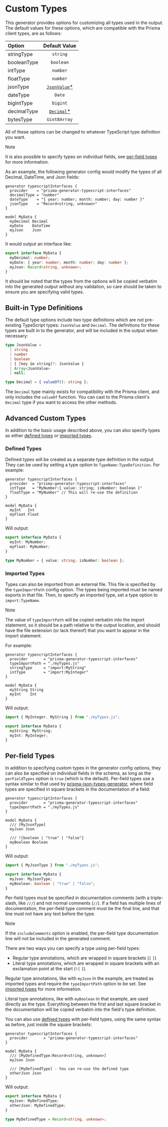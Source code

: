 # Custom Types

This generator provides options for customizing all types used in the output. The default values for these options, which are compatible with the Prisma client types, are as follows:

| Option      |                Default Value                |
| :---------- | :-----------------------------------------: |
| stringType  |                  `string`                   |
| booleanType |                  `boolean`                  |
| intType     |                  `number`                   |
| floatType   |                  `number`                   |
| jsonType    | [`JsonValue`\*](#built-in-type-definitions) |
| dateType    |                   `Date`                    |
| bigIntType  |                  `bigint`                   |
| decimalType |  [`Decimal`\*](#built-in-type-definitions)  |
| bytesType   |                `Uint8Array`                 |

All of these options can be changed to whatever TypeScript type definition you want.

> [!Note]
> It is also possible to specify types on individual fields, see [per-field types](#per-field-types) for more information.

As an example, the following generator config would modify the types of all Decimal, DateTime, and Json fields:

```prisma
generator typescriptInterfaces {
  provider    = "prisma-generator-typescript-interfaces"
  decimalType = "number"
  dateType    = "{ year: number; month: number; day: number }"
  jsonType    = "Record<string, unknown>"
}

model MyData {
  myDecimal Decimal
  myDate    DateTime
  myJson    Json
}
```

It would output an interface like:

```typescript
export interface MyData {
  myDecimal: number;
  myDate: { year: number; month: number; day: number };
  myJson: Record<string, unknown>;
}
```

It should be noted that the types from the options will be copied verbatim into the generated output without any validation, so care should be taken to ensure you are specifying valid types.

## Built-in Type Definitions

The default type options include two type definitions which are not pre-existing TypeScript types: `JsonValue` and `Decimal`. The definitions for these types are built in to the generator, and will be included in the output when necessary:

```typescript
type JsonValue =
  | string
  | number
  | boolean
  | { [key in string]?: JsonValue }
  | Array<JsonValue>
  | null;

type Decimal = { valueOf(): string };
```

The `Decimal` type mainly exists for compatibility with the Prisma client, and only includes the `valueOf` function. You can cast to the Prisma client's `Decimal` type if you want to access the other methods.

## Advanced Custom Types

In addition to the basic usage described above, you can also specify types as either [defined types](#defined-types) or [imported types](#imported-types).

### Defined Types

Defined types will be created as a separate type definition in the output. They can be used by setting a type option to `TypeName:TypeDefinition`. For example:

```prisma
generator typescriptInterfaces {
  provider  = "prisma-generator-typescript-interfaces"
  intType   = "MyNumber:{ value: string; isNumber: boolean }"
  floatType = "MyNumber" // This will re-use the definition
}

model MyData {
  myInt   Int
  myFloat Float
}
```

Will output:

```typescript
export interface MyData {
  myInt: MyNumber;
  myFloat: MyNumber;
}

type MyNumber = { value: string; isNumber: boolean };
```

### Imported Types

Types can also be imported from an external file. This file is specified by the `typeImportPath` config option. The types being imported must be named exports in that file. Then, to specify an imported type, set a type option to `import:TypeName`.

> [!Note]
> The value of `typeImportPath` will be copied verbatim into the import statement, so it should be a path relative to the output location, and should have the file extension (or lack thereof) that you want to appear in the import statement.

For example:

```prisma
generator typescriptInterfaces {
  provider       = "prisma-generator-typescript-interfaces"
  typeImportPath = "./myTypes.js"
  stringType     = "import:MyString"
  intType        = "import:MyInteger"
}

model MyData {
  myString String
  myInt    Int
}
```

Will output:

```typescript
import { MyInteger, MyString } from "./myTypes.js";

export interface MyData {
  myString: MyString;
  myInt: MyInteger;
}
```

## Per-field Types

In addition to specifying custom types in the generator config options, they can also be specified on individual fields in the schema, as long as the `perFieldTypes` option is `true` (which is the default). Per-field types use a syntax similar to that used by [prisma-json-types-generator](https://www.npmjs.com/package/prisma-json-types-generator), where field types are specified in square brackets in the documentation of a field:

```prisma
generator typescriptInterfaces {
  provider       = "prisma-generator-typescript-interfaces"
  typeImportPath = "./myTypes.js"
}

model MyData {
  /// [MyJsonType]
  myJson Json

  /// ![boolean | "true" | "false"]
  myBoolean Boolean
}
```

Will output:

```typescript
import { MyJsonType } from "./myTypes.js";

export interface MyData {
  myJson: MyJsonType;
  myBoolean: boolean | "true" | "false";
}
```

Per-field types must be specified in documentation comments (with a triple-slash, like `///`) and not normal comments (`//`). If a field has multiple lines of documentation, the per-field type comment must be the final line, and that line must not have any text before the type.

> [!Note]
> If the `includeComments` option is enabled, the per-field type documentation line will not be included in the generated comment.

There are two ways you can specify a type using per-field types:

- Regular type annotations, which are wrapped in square brackets (`[` `]`)
- Literal type annotations, which are wrapped in square brackets with an exclamation point at the start (`![` `]`).

Regular type annotations, like with `myJson` in the example, are treated as imported types and require the `typeImportPath` option to be set. See [imported types](#imported-types) for more information.

Literal type annotations, like with `myBoolean` in that example, are used directly as the type. Everything between the first and last square bracket in the documentation will be copied verbatim into the field's type definition.

You can also use [defined types](#defined-types) with per-field types, using the same syntax as before, just inside the square brackets:

```prisma
generator typescriptInterfaces {
  provider       = "prisma-generator-typescript-interfaces"
}

model MyData {
  /// [MyDefinedType:Record<string, unknown>]
  myJson Json

  /// [MyDefinedType] - You can re-use the defined type
  otherJson Json
}
```

Will output:

```typescript
export interface MyData {
  myJson: MyDefinedType;
  otherJson: MyDefinedType;
}

type MyDefinedType = Record<string, unknown>;
```
